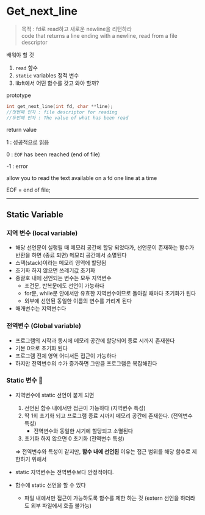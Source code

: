 # Get_next_line

> 목적 : fd로 read하고 새로운 newline을 리턴하라  
> code that returns a line ending with a newline, read from a file descriptor

배워야 할 것

1. `read` 함수
2. `static` variables 정적 변수
3. libft에서 어떤 함수를 갖고 와야 할까?

prototype

```c
int get_next_line(int fd, char **line);
//첫번째 인자 : file descriptor for reading
//두번째 인자 : The value of what has been read
```

return value

1 : 성공적으로 읽음

0 : `EOF` has been reached (end of file)

-1 : error

allow you to read the text available on a fd one line at a time 

EOF = end of file;

---
## Static Variable
### 지역 변수 (local variable)

- 해당 선언문이 실행될 때 메모리 공간에 할당 되었다가, 선언문이 존재하는 함수가 반환을 하면 (종료 되면) 메모리 공간에서 소멸된다
- 스택(stack)이라는 메모리 영역에 할당됨
- 초기화 하지 않으면 쓰레기값 초기화
- 중괄호 내에 선언되는 변수는 모두 지역변수
    - 조건문, 반복문에도 선언이 가능하다
    - for문, while문 안에서만 유효한 지역변수이므로 돌아갈 때마다 초기화가 된다
    - 외부에 선언된 동일한 이름의 변수를 가리게 된다
- 매개변수는 지역변수다

### 전역변수 (Global variable)

- 프로그램의 시작과 동시에 메모리 공간에 할당되어 종료 시까지 존재한다
- 기본 0으로 초기화 된다
- 프로그램 전체 영역 어디서든 접근이 가능하다
- 하지만 전역변수의 수가 증가하면 그만큼 프로그램은 복잡해진다


### Static 변수 🌟

- 지역변수에 static 선언이 붙게 되면
    1. 선언된 함수 내에서만 접근이 가능하다 (지역변수 특성)
    2. 딱 1회 초기화 되고 프로그램 종료 시까지 메모리 공간에 존재한다. (전역변수 특성)
        - 전역변수와 동일한 시기에 할당되고 소멸된다
    3. 초기화 하지 않으면 0 초기화 (전역변수 특성)

    ⇒ 전역변수와 특성이 같지만, **함수 내에 선언된** 이유는 접근 범위를 해당 함수로 제한하기 위해서

- static 지역변수는 전역변수보다 안정적이다.
- 함수에 static 선언을 할 수 있다
  - 파일 내에서만 접근이 가능하도록 함수를 제한 하는 것 (extern 선언을 하더라도 외부 파일에서 호출 불가능)
